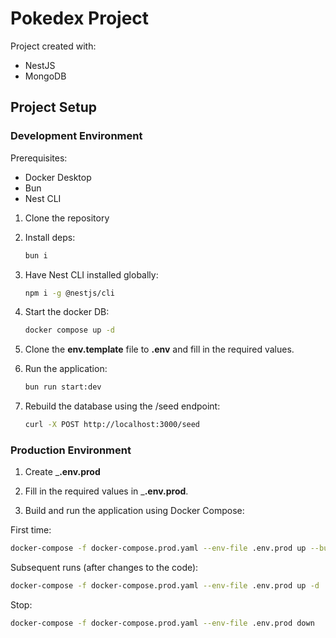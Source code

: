 # Pokedex Project

Project created with:

- NestJS
- MongoDB

## Project Setup

### Development Environment

Prerequisites:

- Docker Desktop
- Bun
- Nest CLI

1. Clone the repository
2. Install deps:

    ```bash
    bun i
    ```

3. Have Nest CLI installed globally:

    ```bash
    npm i -g @nestjs/cli
    ```

4. Start the docker DB:

    ```bash
    docker compose up -d
    ```

5. Clone the __env.template__ file to __.env__ and fill in the required values.
6. Run the application:

    ```bash
    bun run start:dev
    ```

7. Rebuild the database using the /seed endpoint:

    ```bash
    curl -X POST http://localhost:3000/seed
    ```

### Production Environment

1. Create ___.env.prod__

2. Fill in the required values in ___.env.prod__.
3. Build and run the application using Docker Compose:

First time:

```bash
docker-compose -f docker-compose.prod.yaml --env-file .env.prod up --build
```

Subsequent runs (after changes to the code):

```bash
docker-compose -f docker-compose.prod.yaml --env-file .env.prod up -d
```

Stop:

```bash
docker-compose -f docker-compose.prod.yaml --env-file .env.prod down
```
